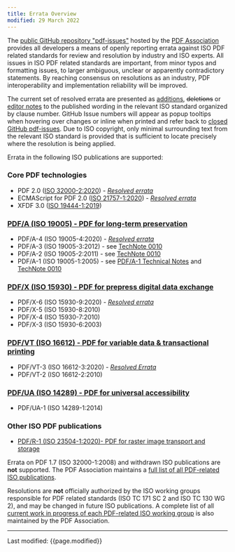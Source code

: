 ```yaml
---
title: Errata Overview
modified: 29 March 2022
---
```


<link rel="stylesheet" href="https://pdf-issues.pdfa.org/assets/iso-style.css">
<div class="github-wp">

<p>
The <a href="https://github.com/pdf-association/pdf-issues/">public GitHub repository "pdf-issues"</a> hosted by the <a href="https://www.pdfa.org">PDF Association</a>
provides all developers a means of openly reporting errata against ISO PDF related standards for review and resolution by industry and ISO experts.
All issues in ISO PDF related standards are important, from minor typos and formatting issues, to
larger ambiguous, unclear or apparently contradictory statements. By reaching consensus on resolutions as an industry,
PDF interoperability and implementation reliability will be improved.
</p>

<p>
The current set of resolved errata are presented as <span class="isostyle">
<ins title="GitHub Issue URL will appear">additions</ins>,
<del title="GitHub Issue URL will appear">deletions</del> or
<ins class="editornote" title="GitHub Issue URL will appear">editor notes</ins></span>
to the published wording in the relevant ISO standard organized by clause number.
GitHub Issue numbers will appear as popup tooltips when hovering over changes or inline when printed and refer back to
<a href="https://github.com/pdf-association/pdf-issues/issues?q=is%3Aclosed+label%3A%22proposed+solution%22" target="_blank">
closed GitHub pdf-issues</a>.
Due to ISO copyright, only minimal surrounding text from the relevant ISO standard is provided that is sufficient to locate precisely where the resolution is being applied.
</p>

<p>Errata in the following ISO publications are supported:</p>


 <h3><b>Core PDF technologies</b></h3>
  <ul>
   <li>PDF 2.0 (<a href="https://www.pdfa.org/resource/iso-32000-pdf/" target="_blank">ISO 32000-2:2020</a>) - <a href="32000-2-2020/index.html"><i>Resolved errata</i></a></li>
   <li>ECMAScript for PDF 2.0 (<a href="https://www.pdfa.org/resource/iso-21757-ecmascript/" target="_blank">ISO 21757-1:2020</a>) - <a href="21757-1-2020/index.html"><i>Resolved errata</i></a></li>
   <li>XFDF 3.0 (<a href="https://www.pdfa.org/resource/iso-19444-xfdf/" target="_blank">ISO 19444-1:2019</a>)</li>
  </ul>

 <h3><a href="https://www.pdfa.org/resource/iso-19005-pdfa/" target="_blank"><b>PDF/A</b> (ISO 19005) - PDF for long-term preservation</a></h3>
  <ul>
   <li>PDF/A-4 (ISO 19005-4:2020) - <a href="19005-4-2020/index.html"><i>Resolved errata</i></a></li>
   <li>PDF/A-3 (ISO 19005-3:2012) - see <a href="https://www.pdfa.org/resource/technote-0010-clarifications-of-iso-19005-parts-1-3-for-developers-of-pdfa-creators-and-validators/" target="_blank">TechNote 0010</a></li>
   <li>PDF/A-2 (ISO 19005-2:2011) - see <a href="https://www.pdfa.org/resource/technote-0010-clarifications-of-iso-19005-parts-1-3-for-developers-of-pdfa-creators-and-validators/" target="_blank">TechNote 0010</a></li>
   <li>PDF/A-1 (ISO 19005-1:2005) - see <a href="https://www.pdfa.org/resource/pdfa-1-technical-notes/" target="_blank">PDF/A-1 Technical Notes</a> and <a href="https://www.pdfa.org/resource/technote-0010-clarifications-of-iso-19005-parts-1-3-for-developers-of-pdfa-creators-and-validators/" target="_blank">TechNote 0010</a></li>
  </ul>

  <h3><a href="https://www.pdfa.org/resource/iso-15930-pdfx/" target="_blank"><b>PDF/X</b> (ISO 15930) - PDF for prepress digital data exchange</a></h3>
   <ul>
    <li>PDF/X-6 (ISO 15930-9:2020) - <a href="15930-9-2020/index.html"><i>Resolved errata</i></a></li>
    <li>PDF/X-5 (ISO 15930-8:2010)</li>
    <li>PDF/X-4 (ISO 15930-7:2010)</li>
    <li>PDF/X-3 (ISO 15930-6:2003)</li>
   </ul>

  <h3><a href="https://www.pdfa.org/resource/iso-16612-pdfvt/" target="_blank"><b>PDF/VT</b> (ISO 16612) - PDF for variable data &amp; transactional printing</a></h3>
   <ul>
    <li>PDF/VT-3 (ISO 16612-3:2020) - <a href="16612-3-2020/index.html"><i>Resolved Errata</i></a></li>
    <li>PDF/VT-2 (ISO 16612-2:2010)</li>
   </ul>

  <h3><a href="https://www.pdfa.org/resource/iso-14289-pdfua/" target="_blank"><b>PDF/UA</b> (ISO 14289) - PDF for universal accessibility</a></h3>
   <ul>
    <li>PDF/UA-1 (ISO 14289-1:2014)</li>
   </ul>

  <h3><b>Other ISO PDF publications</b></h3>
  <ul>
   <li><a href="https://www.pdfa.org/resource/iso-23504-pdfr/" target="_blank">PDF/R-1 (ISO 23504-1:2020)- PDF for raster image transport and storage</a></li>
  </ul>

<p>Errata on PDF 1.7 (ISO 32000-1:2008) and withdrawn ISO publications are <b>not</b> supported.
The PDF Association maintains a <a href="https://www.pdfa.org/index-of-pdf-related-iso-publications/">full list of all PDF-related ISO publications</a>.</p>

<p>
Resolutions are <b>not</b> officially authorized by the ISO working groups responsible for PDF related standards
(ISO TC 171 SC 2 and ISO TC 130 WG 2), and may be changed in future ISO publications. A complete list of all
<a href="https://www.pdfa.org/iso-status/" target="_parent">current work in progress of each PDF-related ISO working group</a> is also maintained by the PDF Association.
</p>

<hr>
<p class="footnote">Last modified: {{page.modified}}</p>

</div>
